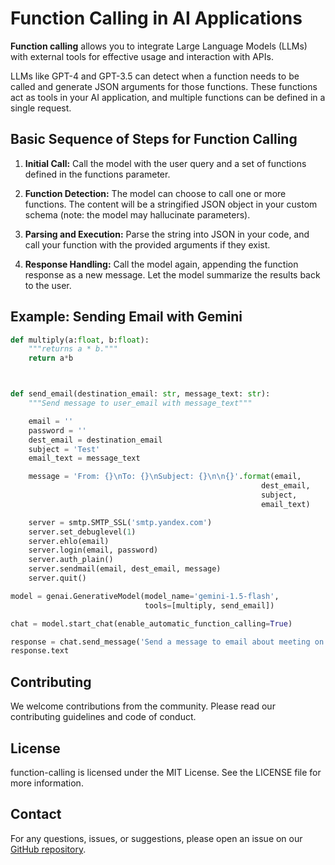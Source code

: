# Function Calling in AI Applications

**Function calling** allows you to integrate Large Language Models (LLMs) with external tools for effective usage and interaction with APIs.

LLMs like GPT-4 and GPT-3.5 can detect when a function needs to be called and generate JSON arguments for those functions. These functions act as tools in your AI application, and multiple functions can be defined in a single request.

## Basic Sequence of Steps for Function Calling

1. **Initial Call:** Call the model with the user query and a set of functions defined in the functions parameter.
   
2. **Function Detection:** The model can choose to call one or more functions. The content will be a stringified JSON object in your custom schema (note: the model may hallucinate parameters).

3. **Parsing and Execution:** Parse the string into JSON in your code, and call your function with the provided arguments if they exist.
   
4. **Response Handling:** Call the model again, appending the function response as a new message. Let the model summarize the results back to the user.

## Example: Sending Email with Gemini

```python
def multiply(a:float, b:float):
    """returns a * b."""
    return a*b



def send_email(destination_email: str, message_text: str):
    """Send message to user_email with message_text"""

    email = ''
    password = ''
    dest_email = destination_email
    subject = 'Test'
    email_text = message_text

    message = 'From: {}\nTo: {}\nSubject: {}\n\n{}'.format(email,
                                                        dest_email, 
                                                        subject, 
                                                        email_text)

    server = smtp.SMTP_SSL('smtp.yandex.com')
    server.set_debuglevel(1)
    server.ehlo(email)
    server.login(email, password)
    server.auth_plain()
    server.sendmail(email, dest_email, message)
    server.quit()

model = genai.GenerativeModel(model_name='gemini-1.5-flash',
                              tools=[multiply, send_email])

chat = model.start_chat(enable_automatic_function_calling=True)

response = chat.send_message('Send a message to email about meeting on June 13. And tell him to call my number back. Be kind')
response.text
```

## Contributing

We welcome contributions from the community. Please read our contributing guidelines and code of conduct.

## License

function-calling is licensed under the MIT License. See the LICENSE file for more information.

## Contact

For any questions, issues, or suggestions, please open an issue on our [GitHub repository](https://github.com/mts-ai/function-calling).